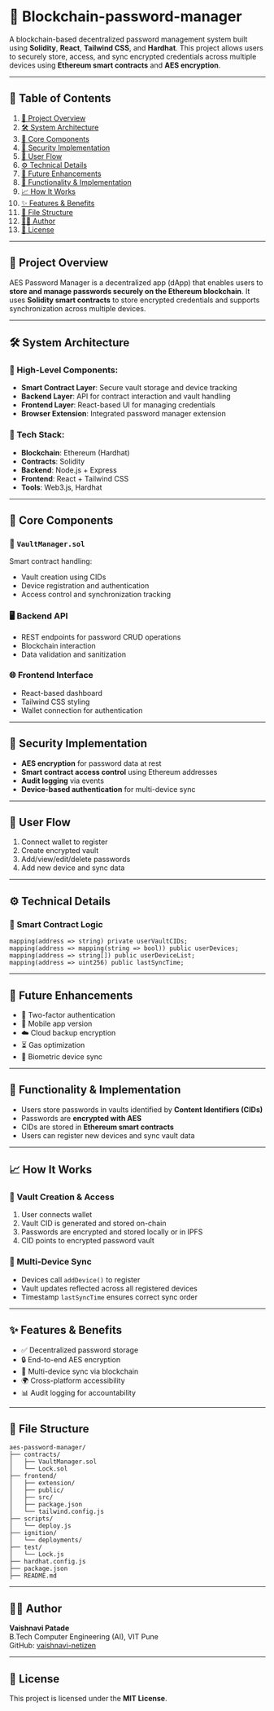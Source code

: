 # 🔐 Blockchain-password-manager

A blockchain-based decentralized password management system built using **Solidity**, **React**, **Tailwind CSS**, and **Hardhat**. This project allows users to securely store, access, and sync encrypted credentials across multiple devices using **Ethereum smart contracts** and **AES encryption**.

---

## 📘 Table of Contents
1. [🧠 Project Overview](#-project-overview)
2. [🛠 System Architecture](#-system-architecture)
3. [🧩 Core Components](#-core-components)
4. [🔐 Security Implementation](#-security-implementation)
5. [🔄 User Flow](#-user-flow)
6. [⚙️ Technical Details](#-technical-details)
7. [🚀 Future Enhancements](#-future-enhancements)
8. [🧪 Functionality & Implementation](#-functionality--implementation)
9. [📈 How It Works](#-how-it-works)
10. [✨ Features & Benefits](#-features--benefits)
11. [📁 File Structure](#-file-structure)
12. [👨‍💻 Author](#-author)
13. [🧾 License](#-license)

---

## 🧠 Project Overview

AES Password Manager is a decentralized app (dApp) that enables users to **store and manage passwords securely on the Ethereum blockchain**. It uses **Solidity smart contracts** to store encrypted credentials and supports synchronization across multiple devices.

---

## 🛠 System Architecture

### 🔗 High-Level Components:
- **Smart Contract Layer**: Secure vault storage and device tracking
- **Backend Layer**: API for contract interaction and vault handling
- **Frontend Layer**: React-based UI for managing credentials
- **Browser Extension**: Integrated password manager extension

### 🧰 Tech Stack:
- **Blockchain**: Ethereum (Hardhat)
- **Contracts**: Solidity
- **Backend**: Node.js + Express
- **Frontend**: React + Tailwind CSS
- **Tools**: Web3.js, Hardhat

---

## 🧩 Core Components

### 📄 `VaultManager.sol`
Smart contract handling:
- Vault creation using CIDs
- Device registration and authentication
- Access control and synchronization tracking

### 🖥 Backend API
- REST endpoints for password CRUD operations
- Blockchain interaction
- Data validation and sanitization

### 🌐 Frontend Interface
- React-based dashboard
- Tailwind CSS styling
- Wallet connection for authentication

---

## 🔐 Security Implementation

- **AES encryption** for password data at rest
- **Smart contract access control** using Ethereum addresses
- **Audit logging** via events
- **Device-based authentication** for multi-device sync

---

## 🔄 User Flow

1. Connect wallet to register
2. Create encrypted vault
3. Add/view/edit/delete passwords
4. Add new device and sync data

---

## ⚙️ Technical Details

### 🔗 Smart Contract Logic
```solidity
mapping(address => string) private userVaultCIDs;
mapping(address => mapping(string => bool)) public userDevices;
mapping(address => string[]) public userDeviceList;
mapping(address => uint256) public lastSyncTime;
```

---

## 🚀 Future Enhancements

- 🔐 Two-factor authentication
- 📱 Mobile app version
- ☁️ Cloud backup encryption
- ⏳ Gas optimization
- 🔄 Biometric device sync

---

## 🧪 Functionality & Implementation

- Users store passwords in vaults identified by **Content Identifiers (CIDs)**
- Passwords are **encrypted with AES**
- CIDs are stored in **Ethereum smart contracts**
- Users can register new devices and sync vault data

---

## 📈 How It Works

### 🧾 Vault Creation & Access
1. User connects wallet
2. Vault CID is generated and stored on-chain
3. Passwords are encrypted and stored locally or in IPFS
4. CID points to encrypted password vault

### 📱 Multi-Device Sync
- Devices call `addDevice()` to register
- Vault updates reflected across all registered devices
- Timestamp `lastSyncTime` ensures correct sync order

---

## ✨ Features & Benefits

- ✅ Decentralized password storage
- 🔒 End-to-end AES encryption
- 🔄 Multi-device sync via blockchain
- 🌍 Cross-platform accessibility
- 📊 Audit logging for accountability

---

## 📁 File Structure

```plaintext
aes-password-manager/
├── contracts/
│   ├── VaultManager.sol
│   └── Lock.sol
├── frontend/
│   ├── extension/
│   ├── public/
│   ├── src/
│   ├── package.json
│   └── tailwind.config.js
├── scripts/
│   └── deploy.js
├── ignition/
│   └── deployments/
├── test/
│   └── Lock.js
├── hardhat.config.js
├── package.json
├── README.md
```

---

## 👨‍💻 Author

**Vaishnavi Patade**  
B.Tech Computer Engineering (AI), VIT Pune  
GitHub: [vaishnavi-netizen](https://github.com/vaishnavi-netizen)

---

## 🧾 License

This project is licensed under the **MIT License**.
